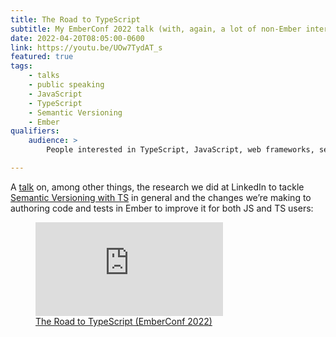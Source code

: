 ```yaml
---
title: The Road to TypeScript
subtitle: My EmberConf 2022 talk (with, again, a lot of non-Ember interest).
date: 2022-04-20T08:05:00-0600
link: https://youtu.be/UOw7TydAT_s
featured: true
tags:
    - talks
    - public speaking
    - JavaScript
    - TypeScript
    - Semantic Versioning
    - Ember
qualifiers:
    audience: >
        People interested in TypeScript, JavaScript, web frameworks, semantic versioning, and “developer experience”. Also: people who like my talks.

---
```


A [talk]({{link}}) on, among other things, the research we did at LinkedIn to tackle [Semantic Versioning with TS](https://v5.chriskrycho.com/elsewhere/semver-for-ts-types-beta/) in general and the changes we’re making to authoring code and tests in Ember to improve it for both JS and TS users:

<figure class='embed'>

<div class='embed__wrapper'>

<iframe class='embed__content' src="https://www.youtube.com/embed/link: https://youtu.be/UOw7TydAT_s
" title="YouTube video player" frameborder="0" allow="accelerometer; autoplay; clipboard-write; encrypted-media; gyroscope; picture-in-picture" allowfullscreen></iframe>

</div>

<figcaption><a href="https://www.youtube.com/watch?v=link: https://youtu.be/UOw7TydAT_s
">The Road to TypeScript (EmberConf 2022)</figcaption>

</figure>
